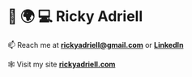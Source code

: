 # 🚗 🌍 💻 Ricky Adriell
📫 Reach me at **rickyadriell@gmail.com** or [**LinkedIn**](https://www.linkedin.com/in/rickyadriell) 

🕸️ Visit my site [**rickyadriell.com**](https://rickyadriell.com)
